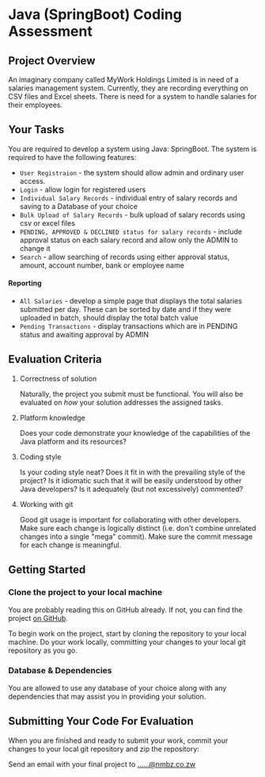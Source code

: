 Java (SpringBoot) Coding Assessment
====================================

Project Overview
----------------

An imaginary company called MyWork Holdings Limited is in need of a salaries management system. Currently, they are recording everything on CSV files and Excel sheets. There is need for a system to handle salaries for their employees.

Your Tasks
----------

You are required to develop a system using Java: SpringBoot. The system is required to have the following features:
 
* `User Registraion` - the system should allow admin and ordinary user access.
* `Login` - allow login for registered users
* `Individual Salary Records` - individual entry of salary records and saving to a Database of your choice
* `Bulk Upload of Salary Records` - bulk upload of salary records using csv or excel files
* `PENDING, APPROVED & DECLINED status for salary records` - include approval status on each salary record and allow only the ADMIN to change it
* `Search` - allow searching of records using either approval status, amount, account number, bank or employee name

#### Reporting
* `All Salaries` - develop a simple page that displays the total salaries submitted per day. These can be sorted by date and if they were uploaded in batch, should display the total batch value
* `Pending Transactions` - display transactions which are in PENDING status and awaiting approval by ADMIN


Evaluation Criteria
-------------------

1. Correctness of solution

    Naturally, the project you submit must be functional.  You will also be
    evaluated on *how* your solution addresses the assigned tasks.

2. Platform knowledge

    Does your code demonstrate your knowledge of the capabilities of the
    Java platform and its resources?

3. Coding style

    Is your coding style neat?  Does it fit in with the prevailing style of
    the project?  Is it idiomatic such that it will be easily understood by
    other Java developers?  Is it adequately (but not excessively)
    commented?

4. Working with git

    Good git usage is important for collaborating with other developers.
    Make sure each change is logically distinct (i.e. don't combine
    unrelated changes into a single "mega" commit).  Make sure the commit
    message for each change is meaningful.


Getting Started
---------------

### Clone the project to your local machine

You are probably reading this on GitHub already.  If not, you can find the
project [on GitHub](https://www.github.com/wyndhamjade/interview-test-java).

To begin work on the project, start by cloning the repository to your local
machine.  Do your work locally, committing your changes to your local git
repository as you go.

### Database & Dependencies

You are allowed to use any database of your choice along with any dependencies that may assist you in providing your solution.


Submitting Your Code For Evaluation
-----------------------------------

When you are finished and ready to submit your work, commit your changes to your local git repository and zip the repository:

Send an email with your final project to ......@nmbz.co.zw
